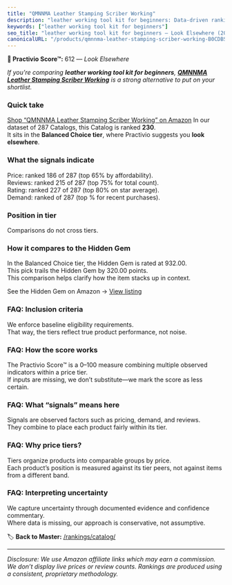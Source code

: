 ```yaml
---
title: "QMNNMA Leather Stamping Scriber Working"
description: "leather working tool kit for beginners: Data-driven ranking using the Practivio Score™. Positioned by quality, value, demand, findability, momentum."
keywords: ["leather working tool kit for beginners"]
seo_title: "leather working tool kit for beginners — Look Elsewhere (2025)"
canonicalURL: "/products/qmnnma-leather-stamping-scriber-working-B0CDBS3DLG/"
---
```


**🚫 Practivio Score™:** 612 — _Look Elsewhere_


*If you're comparing **leather working tool kit for beginners**, **[QMNNMA Leather Stamping Scriber Working](https://www.amazon.com/dp/B0CDBS3DLG?tag=practivio-20)** is a strong alternative to put on your shortlist.*
### Quick take
[Shop “QMNNMA Leather Stamping Scriber Working” on Amazon](https://www.amazon.com/dp/B0CDBS3DLG?tag=practivio-20)
In our dataset of 287 Catalogs, this Catalog is ranked **230**.  
It sits in the **Balanced Choice tier**, where Practivio suggests you **look elsewhere**.

### What the signals indicate
Price: ranked 186 of 287 (top 65% by affordability).  
Reviews: ranked 215 of 287 (top 75% for total count).  
Rating: ranked 227 of 287 (top 80% on star average).  
Demand: ranked  of 287 (top % for recent purchases).

### Position in tier
Comparisons do not cross tiers.

### How it compares to the Hidden Gem
In the Balanced Choice tier, the Hidden Gem is rated at 932.00.  
This pick trails the Hidden Gem by 320.00 points.  
This comparison helps clarify how the item stacks up in context.  

See the Hidden Gem on Amazon → [View listing](https://www.amazon.com/dp/B09VBWYHQY?tag=practivio-20)

### FAQ: Inclusion criteria
We enforce baseline eligibility requirements.  
That way, the tiers reflect true product performance, not noise.

### FAQ: How the score works
The Practivio Score™ is a 0–100 measure combining multiple observed indicators within a price tier.  
If inputs are missing, we don’t substitute—we mark the score as less certain.

### FAQ: What “signals” means here
Signals are observed factors such as pricing, demand, and reviews.  
They combine to place each product fairly within its tier.

### FAQ: Why price tiers?
Tiers organize products into comparable groups by price.  
Each product’s position is measured against its tier peers, not against items from a different band.

### FAQ: Interpreting uncertainty
We capture uncertainty through documented evidence and confidence commentary.  
Where data is missing, our approach is conservative, not assumptive.


🏷️ **Back to Master:** [/rankings/catalog/](/rankings/catalog/)

---
_Disclosure: We use Amazon affiliate links which may earn a commission. We don’t display live prices or review counts. Rankings are produced using a consistent, proprietary methodology._
